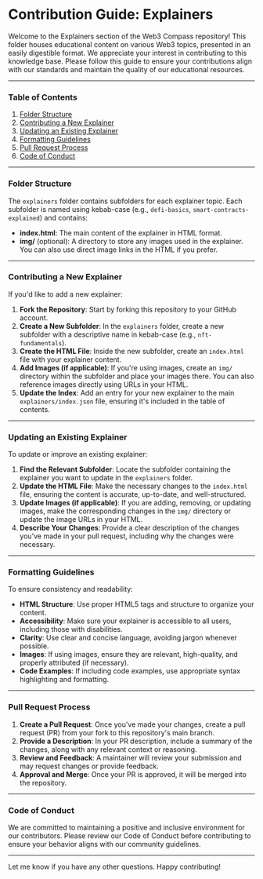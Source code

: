 # Contribution Guide: Explainers

Welcome to the Explainers section of the Web3 Compass repository! This folder houses educational content on various Web3 topics, presented in an easily digestible format. We appreciate your interest in contributing to this knowledge base. Please follow this guide to ensure your contributions align with our standards and maintain the quality of our educational resources.

* * * * *

### Table of Contents

1.  [Folder Structure](#folder-structure)
2.  [Contributing a New Explainer](#contributing-a-new-explainer)
3.  [Updating an Existing Explainer](#updating-an-existing-explainer)
4.  [Formatting Guidelines](#formatting-guidelines)
5.  [Pull Request Process](#pull-request-process)
6.  [Code of Conduct](#code-of-conduct)

* * * * *

### Folder Structure

The `explainers` folder contains subfolders for each explainer topic. Each subfolder is named using kebab-case (e.g., `defi-basics`, `smart-contracts-explained`) and contains:

-   **index.html**: The main content of the explainer in HTML format.
-   **img/** (optional): A directory to store any images used in the explainer. You can also use direct image links in the HTML if you prefer.

* * * * *

### Contributing a New Explainer

If you'd like to add a new explainer:

1.  **Fork the Repository**: Start by forking this repository to your GitHub account.
2.  **Create a New Subfolder**: In the `explainers` folder, create a new subfolder with a descriptive name in kebab-case (e.g., `nft-fundamentals`).
3.  **Create the HTML File**: Inside the new subfolder, create an `index.html` file with your explainer content.
4.  **Add Images (if applicable)**: If you're using images, create an `img/` directory within the subfolder and place your images there. You can also reference images directly using URLs in your HTML.
5.  **Update the Index**: Add an entry for your new explainer to the main `explainers/index.json` file, ensuring it's included in the table of contents.

* * * * *

### Updating an Existing Explainer

To update or improve an existing explainer:

1.  **Find the Relevant Subfolder**: Locate the subfolder containing the explainer you want to update in the `explainers` folder.
2.  **Update the HTML File**: Make the necessary changes to the `index.html` file, ensuring the content is accurate, up-to-date, and well-structured.
3.  **Update Images (if applicable)**: If you are adding, removing, or updating images, make the corresponding changes in the `img/` directory or update the image URLs in your HTML.
4.  **Describe Your Changes**: Provide a clear description of the changes you've made in your pull request, including why the changes were necessary.

* * * * *

### Formatting Guidelines

To ensure consistency and readability:

-   **HTML Structure**: Use proper HTML5 tags and structure to organize your content.
-   **Accessibility**: Make sure your explainer is accessible to all users, including those with disabilities.
-   **Clarity**: Use clear and concise language, avoiding jargon whenever possible.
-   **Images**: If using images, ensure they are relevant, high-quality, and properly attributed (if necessary).
-   **Code Examples**: If including code examples, use appropriate syntax highlighting and formatting.

* * * * *

### Pull Request Process

1.  **Create a Pull Request**: Once you've made your changes, create a pull request (PR) from your fork to this repository's main branch.
2.  **Provide a Description**: In your PR description, include a summary of the changes, along with any relevant context or reasoning.
3.  **Review and Feedback**: A maintainer will review your submission and may request changes or provide feedback.
4.  **Approval and Merge**: Once your PR is approved, it will be merged into the repository.

* * * * *

### Code of Conduct

We are committed to maintaining a positive and inclusive environment for our contributors. Please review our Code of Conduct before contributing to ensure your behavior aligns with our community guidelines.

* * * * *

Let me know if you have any other questions. Happy contributing!
